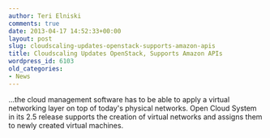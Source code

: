 ```yaml
---
author: Teri Elniski
comments: true
date: 2013-04-17 14:52:33+00:00
layout: post
slug: cloudscaling-updates-openstack-supports-amazon-apis
title: Cloudscaling Updates OpenStack, Supports Amazon APIs
wordpress_id: 6103
old_categories:
- News
---
```


...the cloud management software has to be able to apply a virtual networking layer on top of today's physical networks. Open Cloud System in its 2.5 release supports the creation of virtual networks and assigns them to newly created virtual machines.
